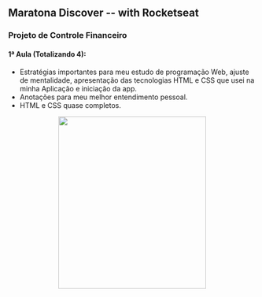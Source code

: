## Maratona Discover -- with Rocketseat

### Projeto de Controle Financeiro

#### 1ª Aula (Totalizando 4):
- Estratégias importantes para meu estudo de programação Web, ajuste de mentalidade, apresentação das tecnologias HTML e CSS que usei na minha Aplicação e iniciação da app.
- Anotações para meu melhor entendimento pessoal.
- HTML e CSS quase completos.

<p align="center">
  <img width="300" height="350" src="https://user-images.githubusercontent.com/73079636/105692607-861dd580-5ef6-11eb-9db2-893aba44c585.jpg">
</p>
